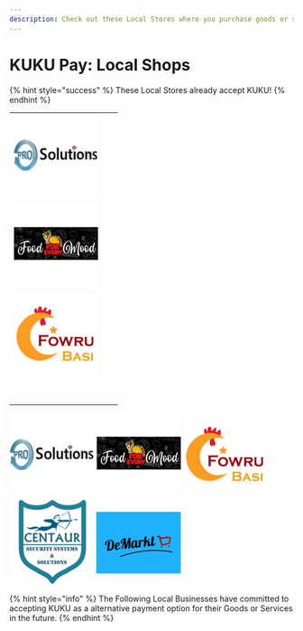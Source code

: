 ```yaml
---
description: Check out these Local Stores where you purchase goods or services with KUKU
---
```


# KUKU Pay: Local Shops

{% hint style="success" %}
These Local Stores already accept KUKU!
{% endhint %}

|                                                   |   |   |
| ------------------------------------------------- | - | - |
| ![](<../../../../.gitbook/assets/image (22).png>) |   |   |
| ![](<../../../../.gitbook/assets/image (24).png>) |   |   |
| ![](<../../../../.gitbook/assets/image (29).png>) |   |   |
|                                                   |   |   |
|                                                   |   |   |
|                                                   |   |   |
|                                                   |   |   |
|                                                   |   |   |
|                                                   |   |   |
|                                                   |   |   |
|                                                   |   |   |

![ProSolutions](../../../../.gitbook/assets/prosol.png) ![Food for every Mood](../../../../.gitbook/assets/food.png) ![Fowru Basi](../../../../.gitbook/assets/fowrubasi.png) ![Centaur Security](../../../../.gitbook/assets/centaur.png) ![DeMarkt](../../../../.gitbook/assets/demarkt.png)

{% hint style="info" %}
The Following Local Businesses have committed to accepting KUKU as a alternative payment option for their Goods or Services in the future.
{% endhint %}
